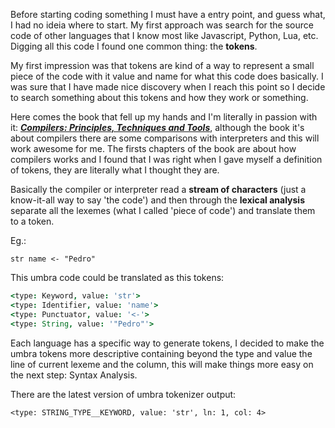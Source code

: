 Before starting coding something I must have a entry point, and guess what, I had no ideia where to start. My first approach was search for the source code of other languages that I know most like Javascript, Python, Lua, etc. Digging all this code I found one common thing: the **tokens**.

My first impression was that tokens are kind of a way to represent a small piece of the code with it value and name for what this code does basically. I was sure that I have made nice discovery when I reach this point so I decide to search something about this tokens and how they work or something.

Here comes the book that fell up my hands and I'm literally in passion with it: [<b>*Compilers: Principles, Techniques and Tools*</b>][compilers-book], although the book it's about compilers there are some comparisons with interpreters and this will work awesome for me. The firsts chapters of the book are about how compilers works and I found that I was right when I gave myself a definition of tokens, they are literally what I thought they are.

Basically the compiler or interpreter read a <b>stream of characters</b> (just a know-it-all way to say 'the code') and then through the **lexical analysis** separate all the lexemes (what I called 'piece of code') and translate them to a token.

Eg.:

```umbra
str name <- "Pedro"
```

This umbra code could be translated as this tokens:

```coffee
<type: Keyword, value: 'str'>
<type: Identifier, value: 'name'>
<type: Punctuator, value: '<-'>
<type: String, value: '"Pedro"'>
```

Each language has a specific way to generate tokens, I decided to make the umbra tokens more descriptive containing beyond the type and value the line of current lexeme and the column, this will make things more easy on the next step: Syntax Analysis.

There are the latest version of umbra tokenizer output:

`<type: STRING_TYPE__KEYWORD, value: 'str', ln: 1, col: 4>`

<!-- variables -->

[compilers-book]: https://en.wikipedia.org/wiki/Compilers:_Principles,_Techniques,_and_Tools
